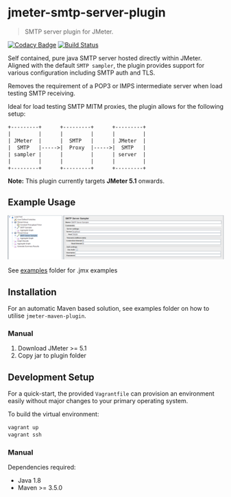 # jmeter-smtp-server-plugin
> SMTP server plugin for JMeter.

[![Codacy Badge](https://api.codacy.com/project/badge/Grade/1e562d44ce5542cfb98fd11decd78d07)](https://app.codacy.com/app/git_29/jmeter-smtp-server-plugin?utm_source=github.com&utm_medium=referral&utm_content=zvecr/jmeter-smtp-server-plugin&utm_campaign=Badge_Grade_Dashboard)
[![Build Status](https://travis-ci.org/zvecr/jmeter-smtp-server-plugin.svg?branch=master)](https://travis-ci.org/zvecr/jmeter-smtp-server-plugin)

Self contained, pure java SMTP server hosted directly within JMeter. Aligned with the default `SMTP sampler`, the plugin provides support for various configuration including SMTP auth and TLS.

Removes the requirement of a POP3 or IMPS intermediate server when load testing SMTP receiving.

Ideal for load testing SMTP MITM proxies, the plugin allows for the following setup:
```
+---------+      +---------+      +---------+
|         |      |         |      |         | 
| JMeter  |      |  SMTP   |      | JMeter  |
|  SMTP   |----->|  Proxy  |----->|  SMTP   |
| sampler |      |         |      | server  |
|         |      |         |      |         |
+---------+      +---------+      +---------+
```

**Note:** This plugin currently targets **JMeter 5.1** onwards.

## Example Usage

![SMTP server example](./docs/example.png)

See [examples](./examples/) folder for .jmx examples

## Installation

For an automatic Maven based solution, see examples folder on how to utilise `jmeter-maven-plugin`.

### Manual

1. Download JMeter >= 5.1
2. Copy jar to plugin folder

## Development Setup

For a quick-start, the provided `Vagrantfile` can provision an environment easily without major changes to your primary operating system.

To build the virtual environment:

```sh
vagrant up
vagrant ssh
```

### Manual
Dependencies required:
- Java 1.8
- Maven >= 3.5.0
